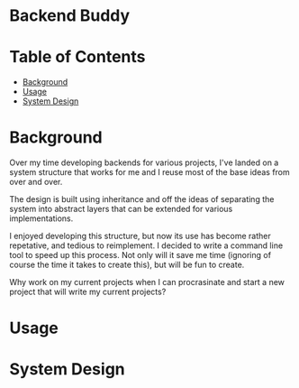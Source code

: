 # Backend Buddy

# Table of Contents

- [Background](#background)
- [Usage](#usage)
- [System Design](#system-design)

# Background

Over my time developing backends for various projects, I've landed on a system structure that works for me and I reuse most of the base ideas from over and over.

The design is built using inheritance and off the ideas of separating the system into abstract layers that can be extended for various implementations.

I enjoyed developing this structure, but now its use has become rather repetative, and tedious to reimplement. I decided to write a command line tool to speed up this process. Not only will it save me time (ignoring of course the time it takes to create this), but will be fun to create.

Why work on my current projects when I can procrasinate and start a new project that will write my current projects?

# Usage

# System Design
